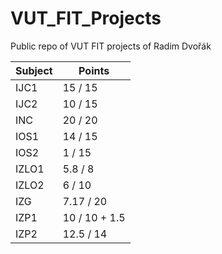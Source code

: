 # VUT_FIT_Projects

Public repo of VUT FIT projects of Radim Dvořák

| Subject | Points   |
|---------|----------|
| IJC1    | 15 / 15  |
| IJC2    | 10 / 15  |
| INC     | 20 / 20  |
| IOS1    | 14 / 15  |
| IOS2    | 1 / 15   |
| IZLO1   | 5.8 / 8  |
| IZLO2   | 6 / 10   |
| IZG     | 7.17 / 20 |
| IZP1    | 10 / 10 + 1.5 |
| IZP2    | 12.5 / 14 |
